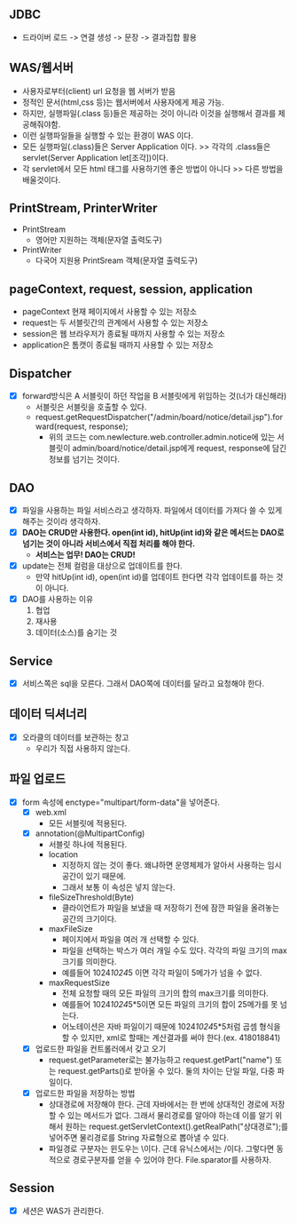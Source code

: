 ## JDBC
- 드라이버 로드 -> 연결 생성 -> 문장 -> 결과집합 활용

## WAS/웹서버
- 사용자로부터(client) url 요청을 웹 서버가 받음
- 정적인 문서(html,css 등)는 웹서버에서 사용자에게 제공 가능.
- 하지만, 실행파일(.class 등)들은 제공하는 것이 아니라 이것을 실행해서 결과를 제공해줘야함.
- 이런 실행파일들을 실행할 수 있는 환경이 WAS 이다.
- 모든 실행파일(.class)들은 Server Application 이다. >> 각각의 .class들은 servlet(Server Application let[조각])이다.
- 각 servlet에서 모든 html 태그를 사용하기엔 좋은 방법이 아니다 >> 다른 방법을 배울것이다.

## PrintStream, PrinterWriter
- PrintStream
  - 영어만 지원하는 객체(문자열 출력도구)
- PrintWriter
  - 다국어 지원용 PrintSream 객체(문자열 출력도구)

## pageContext, request, session, application
- pageContext 현재 페이지에서 사용할 수 있는 저장소
- request는 두 서블릿간의 관계에서 사용할 수 있는 저장소
- session은 웹 브라우저가 종료될 때까지 사용할 수 있는 저장소
- application은 톰캣이 종료될 때까지 사용할 수 있는 저장소

## Dispatcher
- [x] forward방식은 A 서블릿이 하던 작업을 B 서블릿에게 위임하는 것(너가 대신해라)
  - 서블릿은 서블릿을 호출할 수 있다.
  - request.getRequestDispatcher("/admin/board/notice/detail.jsp").forward(request, response);
    - 위의 코드는 com.newlecture.web.controller.admin.notice에 있는 서블릿이 admin/board/notice/detail.jsp에게 request, response에 담긴 정보를 넘기는 것이다.

## DAO
- [x] 파일을 사용하는 파일 서비스라고 생각하자. 파일에서 데이터를 가져다 쓸 수 있게 해주는 것이라 생각하자. 
- [x] **DAO는 CRUD만 사용한다. open(int id), hitUp(int id)와 같은 메서드는 DAO로 넘기는 것이 아니라 서비스에서 직접 처리를 해야 한다.** 
  - **서비스는 업무! DAO는 CRUD!**
- [x] update는 전체 컬럼을 대상으로 업데이트를 한다.
  - 만약 hitUp(int id), open(int id)를 업데이트 한다면 각각 업데이트를 하는 것이 아니다.
- [x] DAO를 사용하는 이유
  1. 협업
  2. 재사용
  3. 데이터(소스)를 숨기는 것

## Service
- [x] 서비스쪽은 sql을 모른다. 그래서 DAO쪽에 데이터를 달라고 요청해야 한다.

## 데이터 딕셔너리
- [x] 오라클의 데이터를 보관하는 창고
  - 우리가 직접 사용하지 않는다.


## 파일 업로드
- [x] form 속성에 enctype="multipart/form-data"을 넣어준다.
  - [x] web.xml
    - 모든 서블릿에 적용된다.
  - [x] annotation(@MultipartConfig)
    - 서블릿 하나에 적용된다.
    - location
      - 지정하지 않는 것이 좋다. 왜냐하면 운영체제가 알아서 사용하는 임시 공간이 있기 때문에.
      - 그래서 보통 이 속성은 넣지 않는다.
    - fileSizeThreshold(Byte)
      - 클라이언트가 파일을 보냈을 때 저장하기 전에 잠깐 파일을 올려놓는 공간의 크기이다.
    - maxFileSize
      - 페이지에서 파일을 여러 개 선택할 수 있다.
      - 파일을 선택하는 박스가 여러 개일 수도 있다. 각각의 파일 크기의 max크기를 의미한다.
      - 예를들어 1024*1024*5 이면 각각 파일이 5메가가 넘을 수 없다.
    - maxRequestSize
      - 전체 요청할 때의 모든 파일의 크기의 합의 max크기를 의미한다.
      - 예를들어 1024*1024*5*5이면 모든 파일의 크기의 합이 25메가를 못 넘는다.
      - 어노테이션은 자바 파일이기 때문에 1024*1024*5*5처럼 곱셈 형식을 할 수 있지만, xml로 할때는 계산결과를 써야 한다.(ex. 418018841)
  - [x] 업로드한 파일을 컨트롤러에서 갖고 오기
    - request.getParameter로는 불가능하고 request.getPart("name") 또는 request.getParts()로 받아올 수 있다. 둘의 차이는 단일 파일, 다중 파일이다.
  - [x] 업로드한 파일을 저장하는 방법
    - 상대경로에 저장해야 한다. 근데 자바에서는 한 번에 상대적인 경로에 저장할 수 있는 메서드가 없다. 그래서 물리경로를 알아야 하는데 이를 알기 위해서 원하는 request.getServletContext().getRealPath("상대경로");를 넣어주면 물리경로를 String 자료형으로 뽑아낼 수 있다.
    - 파일경로 구분자는 윈도우는 \\이다. 근데 유닉스에서는 /이다. 그렇다면 동적으로 경로구분자를 얻을 수 있어야 한다. File.sparator를 사용하자.
    
## Session
- [x] 세션은 WAS가 관리한다.
